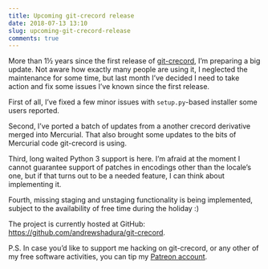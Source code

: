 ```yaml
---
title: Upcoming git-crecord release
date: 2018-07-13 13:10
slug: upcoming-git-crecord-release
comments: true
---
```


More than 1½ years since the first release of [git-crecord](https://github.com/andrewshadura/git-crecord), I’m preparing a big update. Not aware how exactly many people are using it, I neglected the maintenance for some time, but last month I’ve decided I need to take action and fix some issues I’ve known since the first release.

First of all, I’ve fixed a few minor issues with `setup.py`-based installer some users reported.

Second, I’ve ported a batch of updates from a another crecord derivative merged into Mercurial. That also brought some updates to the bits of Mercurial code git-crecord is using.

Third, long waited Python 3 support is here. I’m afraid at the moment I cannot guarantee support of patches in encodings other than the locale’s one, but if that turns out to be a needed feature, I can think about implementing it.

Fourth, missing staging and unstaging functionality is being implemented, subject to the availability of free time during the holiday :)

The project is currently hosted at GitHub: https://github.com/andrewshadura/git-crecord.

P.S. In case you’d like to support me hacking on git-crecord, or any other of my free software activities, you can tip my [Patreon account](https://www.patreon.com/andrewsh).
